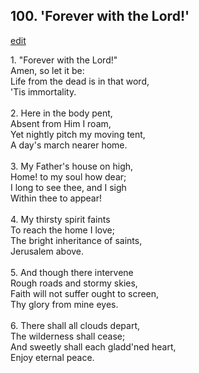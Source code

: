 
## 100.  'Forever with the Lord!'
[edit](https://docs.google.com/document/d/158Pdyx_Ti7dw8i833wXvyIP7z_Rhi9WK/edit?mode=html)



1\. "Forever with the Lord!"\
Amen, so let it be:\
Life from the dead is in that word,\
'Tis immortality.\
\
2. Here in the body pent,\
Absent from Him I roam,\
Yet nightly pitch my moving tent,\
A day's march nearer home.\
\
3. My Father's house on high,\
Home! to my soul how dear;\
I long to see thee, and I sigh\
Within thee to appear!\
\
4. My thirsty spirit faints\
To reach the home I love;\
The bright inheritance of saints,\
Jerusalem above.\
\
5. And though there intervene\
Rough roads and stormy skies,\
Faith will not suffer ought to screen,\
Thy glory from mine eyes.\
\
6. There shall all clouds depart,\
The wilderness shall cease;\
And sweetly shall each gladd'ned heart,\
Enjoy eternal peace.
